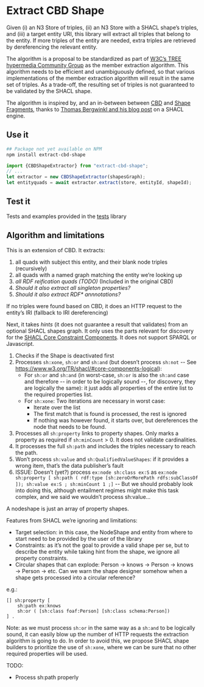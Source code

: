 # Extract CBD Shape

Given (i) an N3 Store of triples, (ii) an N3 Store with a SHACL shape’s triples, and (iii) a target entity URI,
this library will extract all triples that belong to the entity.
If more triples of the entity are needed, extra triples are retrieved by dereferencing the relevant entity.

The algorithm is a proposal to be standardized as part of [W3C’s TREE hypermedia Community Group](https://w3id.org/tree/specification) as the member extraction algorithm. This algorithm needs to be efficient and unambiguously defined, so that various implementations of the member extraction algorithm will result in the same set of triples. As a trade-off, the resulting set of triples is not guaranteed to be validated by the SHACL shape.

The algorithm is inspired by, and an in-between between [CBD](https://www.w3.org/Submission/CBD/) and [Shape Fragments](https://github.com/Shape-Fragments/old-shapefragments-paper/blob/main/fullpaper.pdf), thanks to [Thomas Bergwinkl and his blog post](https://www.bergnet.org/2023/03/2023/shacl-engine/) on a SHACL engine.

## Use it

```bash
## Package not yet available on NPM
npm install extract-cbd-shape
```

```javascript
import {CBDShapeExtractor} from "extract-cbd-shape";
// ...
let extractor = new CBDShapeExtractor(shapesGraph);
let entityquads = await extractor.extract(store, entityId, shapeId);
```

## Test it

Tests and examples provided in the [tests](tests/) library

## Algorithm and limitations

This is an extension of CBD. It extracts:
 1. all quads with subject this entity, and their blank node triples (recursively)
 2. all quads with a named graph matching the entity we’re looking up
 3. _all RDF reification quads (TODO)_ (Included in the original CBD)
 4. _Should it also extract all singleton properties?_
 5. _Should it also extract RDF* annnotations?_

If no triples were found based on CBD, it does an HTTP request to the entity’s IRI (fallback to IRI dereferencing)

Next, it takes _hints_ (it does not guarantee a result that validates) from an optional SHACL shapes graph. It only uses the parts relevant for discovery for the [SHACL Core Constraint Components](https://www.w3.org/TR/shacl/#core-components). It does not support SPARQL or Javascript.
 1. Checks if the Shape is deactivated first
 2. Processes `sh:xone`, `sh:or` and `sh:and` (but doesn’t process `sh:not` -- See https://www.w3.org/TR/shacl/#core-components-logical):
     * For `sh:or` and `sh:and` (in worst-case, `sh:or` is also the `sh:and` case and therefore -- in order to be logically sound --, for discovery, they are logically the same): it just adds all properties of the entire list to the required properties list.
     * For `sh:xone`: Two iterations are necessary in worst case:
         - Iterate over the list
         - The first match that is found is processed, the rest is ignored
         - If nothing was however found, it starts over, but dereferences the node that needs to be found.
 3. Processes all `sh:property` links to property shapes. Only marks a property as required if `sh:minCount` > 0. It does not validate cardinalities.
 4. It processes the full `sh:path` and includes the triples necessary to reach the path.
 5. Won’t process `sh:value` and `sh:QualifiedValueShapes`: if it provides a wrong item, that’s the data publisher’s fault
 6. ISSUE: Doesn’t (yet?) process `ex:node sh:class ex:S` as `ex:node sh:property [ sh:path ( rdf:type [sh:zeroOrMorePath rdfs:subClassOf ]); sh:value ex:S ; sh:minCount 1 ;]` -- But we should probably look into doing this, although entailment regimes might make this task complex, and we said we wouldn’t process sh:value... 
 

A nodeshape is just an array of property shapes.

Features from SHACL we’re ignoring and limitations:
 * Target selection: in this case, the NodeShape and entity from where to start need to be provided by the user of the library
 * Constraints: as it’s not the goal to provide a valid shape per se, but to describe the entity while taking hint from the shape, we ignore all property constraints.
 * Circular shapes that can explode: Person → knows → Person → knows → Person → etc. Can we warn the shape designer somehow when a shape gets processed into a circular reference?

e.g.:
```turtle
[] sh:property [
    sh:path ex:knows
    sh:or ( [sh:class foaf:Person] [sh:class schema:Person])
] .
```

Note: as we must process `sh:or` in the same way as a `sh:and` to be logically sound, it can easily blow up the number of HTTP requests the extraction algorithm is going to do. In order to avoid this, we propose SHACL shape builders to prioritize the use of `sh:xone`, where we can be sure that no other required properties will be used.

TODO:
 * Process sh:path properly
